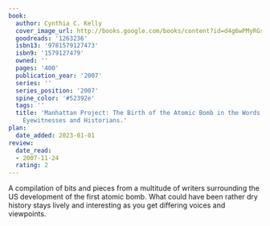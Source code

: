 ```yaml
---
book:
  author: Cynthia C. Kelly
  cover_image_url: http://books.google.com/books/content?id=d4g6wPMyRGsC&printsec=frontcover&img=1&zoom=1&source=gbs_api
  goodreads: '1263236'
  isbn13: '9781579127473'
  isbn9: '1579127479'
  owned: ''
  pages: '400'
  publication_year: '2007'
  series: ''
  series_position: '2007'
  spine_color: '#52392e'
  tags: ''
  title: 'Manhattan Project: The Birth of the Atomic Bomb in the Words of Its Creators,
    Eyewitnesses and Historians.'
plan:
  date_added: 2023-01-01
review:
  date_read:
  - 2007-11-24
  rating: 2
---
```


A compilation of bits and pieces from a multitude of writers surrounding the US development of the first atomic bomb. What could have been rather dry history stays lively and interesting as you get differing voices and viewpoints.
